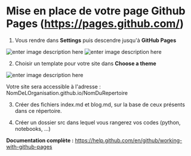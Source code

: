 # Mise en place de votre page Github Pages (https://pages.github.com/)

1) Vous rendre dans **Settings** puis descendre jusqu'à **GitHub Pages**

![enter image description here](https://pages.github.com/images/repo-settings@2x.png)
![enter image description here](https://pages.github.com/images/launch-theme-chooser@2x.png)

2) Choisir un template pour votre site dans **Choose a theme**

![enter image description here](https://pages.github.com/images/theme-chooser@2x.png)

Votre site sera accessible à l'adresse : NomDeLOrganisation.github.io/NomDuRepertoire

3. Créer des fichiers index.md et blog.md, sur la base de ceux présents dans ce répertoire.

4. Créer un dossier src dans lequel vous rangerez vos codes (python, notebooks, ...)

**Documentation complète :** https://help.github.com/en/github/working-with-github-pages
